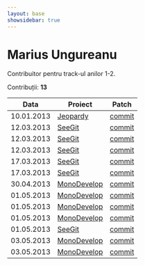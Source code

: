 ```yaml
---
layout: base
showsidebar: true
---
```


# Marius Ungureanu

Contribuitor pentru track-ul anilor 1-2.

Contribuții: **13**

|Data |Proiect | Patch |
|-----|--------|-------|
|10.01.2013|[Jeopardy][jeopy]|[commit](https://github.com/dfilimon/Jeopy/pull/26)|
|12.03.2013|[SeeGit][seegit]|[commit](https://github.com/Haacked/SeeGit/pull/39)|
|12.03.2013|[SeeGit][seegit]|[commit](https://github.com/Haacked/SeeGit/pull/40)|
|12.03.2013|[SeeGit][seegit]|[commit](https://github.com/Haacked/SeeGit/pull/42)|
|17.03.2013|[SeeGit][seegit]|[commit](https://github.com/Haacked/SeeGit/pull/43)|
|17.03.2013|[SeeGit][seegit]|[commit](https://github.com/Haacked/SeeGit/pull/44)|
|30.04.2013|[MonoDevelop][mono]|[commit](https://github.com/mono/monodevelop/pull/268)|
|01.05.2013|[MonoDevelop][mono]|[commit](https://github.com/mono/monodevelop/pull/269)|
|01.05.2013|[MonoDevelop][mono]|[commit](https://github.com/mono/monodevelop/pull/270)|
|01.05.2013|[MonoDevelop][mono]|[commit](https://github.com/mono/monodevelop/pull/272)|
|01.05.2013|[SeeGit][seegit]|[commit](https://github.com/Haacked/SeeGit/pull/46)|
|03.05.2013|[MonoDevelop][mono]|[commit](https://github.com/mono/monodevelop/pull/273)|
|03.05.2013|[MonoDevelop][mono]|[commit](https://github.com/mono/monodevelop/pull/274)|

[jeopy]: https://github.com/dfilimon/Jeopy "Jeopardy"
[seegit]: https://github.com/Haacked/SeeGit "SeeGit"
[mono]: https://github.com/mono/monodevelop "MonoDevelop"
